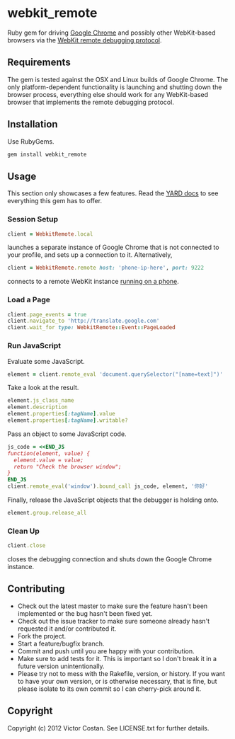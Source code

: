 # webkit_remote

Ruby gem for driving
[Google Chrome](https://www.google.com/chrome/) and possibly other
WebKit-based browsers via the
[WebKit remote debugging protocol](https://www.webkit.org/blog/1875/announcing-remote-debugging-protocol-v1-0/).


## Requirements

The gem is tested against the OSX and Linux builds of Google Chrome. The only
platform-dependent functionality is launching and shutting down the browser
process, everything else should work for any WebKit-based browser that
implements the remote debugging protocol.


## Installation

Use RubyGems.

```bash
gem install webkit_remote
```


## Usage

This section only showcases a few features. Read the
[YARD docs](http://rdoc.info/github/pwnall/webkit_remote)
to see everything this gem has to offer.

### Session Setup

```ruby
client = WebkitRemote.local
```

launches a separate instance of Google Chrome that is not connected to your
profile, and sets up a connection to it. Alternatively,


```ruby
client = WebkitRemote.remote host: 'phone-ip-here', port: 9222
```

connects to a remote WebKit instance
[running on a phone](https://developers.google.com/chrome/mobile/docs/debugging).

### Load a Page

```ruby
client.page_events = true
client.navigate_to 'http://translate.google.com'
client.wait_for type: WebkitRemote::Event::PageLoaded
```

### Run JavaScript

Evaluate some JavaScript.

```ruby
element = client.remote_eval 'document.querySelector("[name=text]")'
```

Take a look at the result.

```ruby
element.js_class_name
element.description
element.properties[:tagName].value
element.properties[:tagName].writable?
```

Pass an object to some JavaScript code.

```ruby
js_code = <<END_JS
function(element, value) {
  element.value = value;
  return "Check the browser window";
}
END_JS
client.remote_eval('window').bound_call js_code, element, '你好'
```

Finally, release the JavaScript objects that the debugger is holding onto.

```ruby
element.group.release_all
```

### Clean Up

```ruby
client.close
```

closes the debugging connection and shuts down the Google Chrome instance.


## Contributing

* Check out the latest master to make sure the feature hasn't been implemented or the bug hasn't been fixed yet.
* Check out the issue tracker to make sure someone already hasn't requested it and/or contributed it.
* Fork the project.
* Start a feature/bugfix branch.
* Commit and push until you are happy with your contribution.
* Make sure to add tests for it. This is important so I don't break it in a future version unintentionally.
* Please try not to mess with the Rakefile, version, or history. If you want to have your own version, or is otherwise necessary, that is fine, but please isolate to its own commit so I can cherry-pick around it.

## Copyright

Copyright (c) 2012 Victor Costan. See LICENSE.txt for further details.

